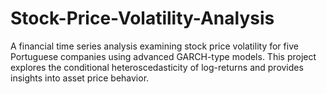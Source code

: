 # Stock-Price-Volatility-Analysis
A financial time series analysis examining stock price volatility for five Portuguese companies using advanced GARCH-type models. This project explores the conditional heteroscedasticity of log-returns and provides insights into asset price behavior.
